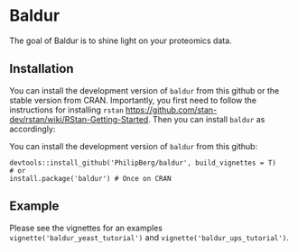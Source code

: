 
<!-- README.md is generated from README.Rmd. Please edit that file -->

# Baldur

The goal of Baldur is to shine light on your proteomics data.

## Installation

You can install the development version of `baldur` from this github or
the stable version from CRAN. Importantly, you first need to follow the
instructions for installing `rstan`
<https://github.com/stan-dev/rstan/wiki/RStan-Getting-Started>. Then you
can install `baldur` as accordingly:

You can install the development version of `baldur` from this github:

```{r}
devtools::install_github('PhilipBerg/baldur', build_vignettes = T)
# or
install.package('baldur') # Once on CRAN
```

## Example

Please see the vignettes for an examples
`vignette('baldur_yeast_tutorial')` and
`vignette('baldur_ups_tutorial')`.
